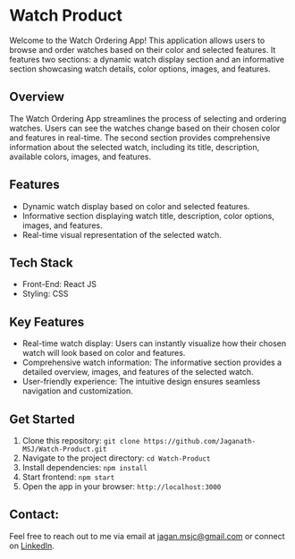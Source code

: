 # Watch Product
Welcome to the Watch Ordering App! This application allows users to browse and order watches based on their color and selected features. It features two sections: a dynamic watch display section and an informative section showcasing watch details, color options, images, and features.

## Overview
The Watch Ordering App streamlines the process of selecting and ordering watches. Users can see the watches change based on their chosen color and features in real-time. The second section provides comprehensive information about the selected watch, including its title, description, available colors, images, and features.

## Features
- Dynamic watch display based on color and selected features.
- Informative section displaying watch title, description, color options, images, and features.
- Real-time visual representation of the selected watch.

## Tech Stack
- Front-End: React JS
- Styling: CSS

## Key Features
- Real-time watch display: Users can instantly visualize how their chosen watch will look based on color and features.
- Comprehensive watch information: The informative section provides a detailed overview, images, and features of the selected watch.
- User-friendly experience: The intuitive design ensures seamless navigation and customization.

## Get Started
1. Clone this repository: `git clone https://github.com/Jaganath-MSJ/Watch-Product.git`
2. Navigate to the project directory: `cd Watch-Product`
3. Install dependencies: `npm install`
4. Start frontend: `npm start`
5. Open the app in your browser: `http://localhost:3000`

## Contact:
Feel free to reach out to me via email at [jagan.msjc@gmail.com](mailto:jagan.msjc@gmail.com) or connect on [LinkedIn](https://www.linkedin.com/in/jaganathms).